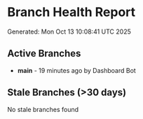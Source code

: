 # Branch Health Report
Generated: Mon Oct 13 10:08:41 UTC 2025

## Active Branches
- **main** - 19 minutes ago by Dashboard Bot

## Stale Branches (>30 days)
No stale branches found
